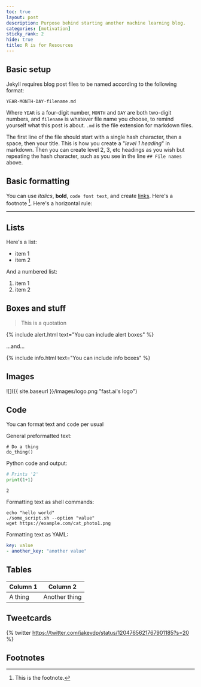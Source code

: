 ```yaml
---
toc: true
layout: post
description: Purpose behind starting another machine learning blog.
categories: [motivation]
sticky_rank: 2
hide: true
title: R is for Resources
---
```


## Basic setup

Jekyll requires blog post files to be named according to the following format:

`YEAR-MONTH-DAY-filename.md`

Where `YEAR` is a four-digit number, `MONTH` and `DAY` are both two-digit numbers, and `filename` is whatever file name you choose, to remind yourself what this post is about. `.md` is the file extension for markdown files.

The first line of the file should start with a single hash character, then a space, then your title. This is how you create a "*level 1 heading*" in markdown. Then you can create level 2, 3, etc headings as you wish but repeating the hash character, such as you see in the line `## File names` above.

## Basic formatting

You can use *italics*, **bold**, `code font text`, and create [links](https://www.markdownguide.org/cheat-sheet/). Here's a footnote [^1]. Here's a horizontal rule:

---

## Lists

Here's a list:

- item 1
- item 2

And a numbered list:

1. item 1
1. item 2

## Boxes and stuff

> This is a quotation

{% include alert.html text="You can include alert boxes" %}

...and...

{% include info.html text="You can include info boxes" %}

## Images

![]({{ site.baseurl }}/images/logo.png "fast.ai's logo")

## Code

You can format text and code per usual 

General preformatted text:

    # Do a thing
    do_thing()

Python code and output:

```python
# Prints '2'
print(1+1)
```

    2

Formatting text as shell commands:

```shell
echo "hello world"
./some_script.sh --option "value"
wget https://example.com/cat_photo1.png
```

Formatting text as YAML:

```yaml
key: value
- another_key: "another value"
```


## Tables

| Column 1 | Column 2 |
|-|-|
| A thing | Another thing |


## Tweetcards

{% twitter https://twitter.com/jakevdp/status/1204765621767901185?s=20 %}


## Footnotes



[^1]: This is the footnote.

